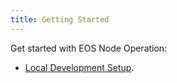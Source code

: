 ```yaml
---
title: Getting Started
---
```


Get started with EOS Node Operation:

- [Local Development Setup](10_local-development-setup/index.md).
